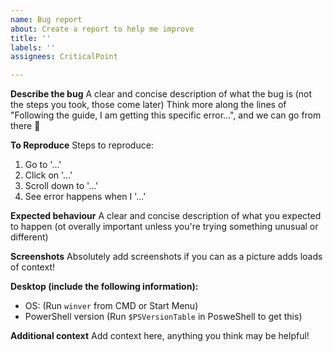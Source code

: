 ```yaml
---
name: Bug report
about: Create a report to help me improve
title: ''
labels: ''
assignees: CriticalPoint

---
```


**Describe the bug**
A clear and concise description of what the bug is (not the steps you took, those come later) Think more along the lines of "Following the guide, I am getting this specific error...", and we can go from there 🙂

**To Reproduce**
Steps to reproduce:
1. Go to '...'
2. Click on '...'
3. Scroll down to '...'
4. See error happens when I '...'

**Expected behaviour**
A clear and concise description of what you expected to happen (ot overally important unless you're trying something unusual or different)

**Screenshots**
Absolutely add screenshots if you can as a picture adds loads of context!

**Desktop (include the following information):**
 - OS: (Run `winver` from CMD or Start Menu)
 - PowerShell version (Run `$PSVersionTable` in PosweShell to get this)

**Additional context**
Add context here, anything you think may be helpful!
